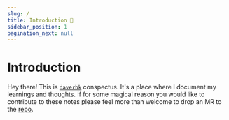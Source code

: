 ```yaml
---
slug: /
title: Introduction 👋
sidebar_position: 1
pagination_next: null
---
```


# Introduction

Hey there! This is [`daverbk`](https://github.com/daverbk) conspectus. It's a place where I document
my learnings and thoughts. If for some magical reason you would like to contribute to these notes
please feel more than welcome to drop an MR to the [repo](https://github.com/daverbk/studies).
